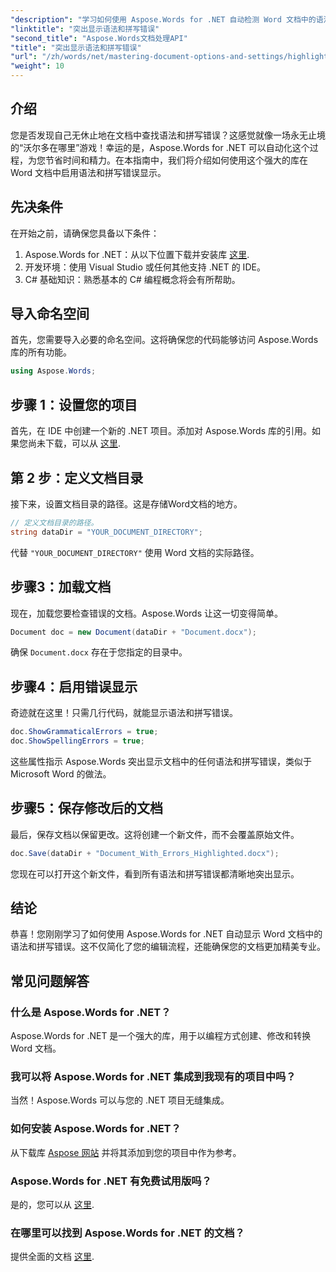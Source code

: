 ```yaml
---
"description": "学习如何使用 Aspose.Words for .NET 自动检测 Word 文档中的语法和拼写错误。本指南循序渐进。"
"linktitle": "突出显示语法和拼写错误"
"second_title": "Aspose.Words文档处理API"
"title": "突出显示语法和拼写错误"
"url": "/zh/words/net/mastering-document-options-and-settings/highlight-grammatical-and-spelling-errors/"
"weight": 10
---
```


## 介绍

您是否发现自己无休止地在文档中查找语法和拼写错误？这感觉就像一场永无止境的“沃尔多在哪里”游戏！幸运的是，Aspose.Words for .NET 可以自动化这个过程，为您节省时间和精力。在本指南中，我们将介绍如何使用这个强大的库在 Word 文档中启用语法和拼写错误显示。

## 先决条件

在开始之前，请确保您具备以下条件：

1. Aspose.Words for .NET：从以下位置下载并安装库 [这里](https://releases。aspose.com/words/net/).
2. 开发环境：使用 Visual Studio 或任何其他支持 .NET 的 IDE。
3. C# 基础知识：熟悉基本的 C# 编程概念将会有所帮助。

## 导入命名空间

首先，您需要导入必要的命名空间。这将确保您的代码能够访问 Aspose.Words 库的所有功能。

```csharp
using Aspose.Words;
```

## 步骤 1：设置您的项目

首先，在 IDE 中创建一个新的 .NET 项目。添加对 Aspose.Words 库的引用。如果您尚未下载，可以从 [这里](https://releases。aspose.com/words/net/).

## 第 2 步：定义文档目录

接下来，设置文档目录的路径。这是存储Word文档的地方。

```csharp
// 定义文档目录的路径。
string dataDir = "YOUR_DOCUMENT_DIRECTORY";
```

代替 `"YOUR_DOCUMENT_DIRECTORY"` 使用 Word 文档的实际路径。

## 步骤3：加载文档

现在，加载您要检查错误的文档。Aspose.Words 让这一切变得简单。

```csharp
Document doc = new Document(dataDir + "Document.docx");
```

确保 `Document.docx` 存在于您指定的目录中。

## 步骤4：启用错误显示

奇迹就在这里！只需几行代码，就能显示语法和拼写错误。

```csharp
doc.ShowGrammaticalErrors = true;
doc.ShowSpellingErrors = true;
```

这些属性指示 Aspose.Words 突出显示文档中的任何语法和拼写错误，类似于 Microsoft Word 的做法。

## 步骤5：保存修改后的文档

最后，保存文档以保留更改。这将创建一个新文件，而不会覆盖原始文件。

```csharp
doc.Save(dataDir + "Document_With_Errors_Highlighted.docx");
```

您现在可以打开这个新文件，看到所有语法和拼写错误都清晰地突出显示。

## 结论

恭喜！您刚刚学习了如何使用 Aspose.Words for .NET 自动显示 Word 文档中的语法和拼写错误。这不仅简化了您的编辑流程，还能确保您的文档更加精美专业。

## 常见问题解答

### 什么是 Aspose.Words for .NET？
Aspose.Words for .NET 是一个强大的库，用于以编程方式创建、修改和转换 Word 文档。

### 我可以将 Aspose.Words for .NET 集成到我现有的项目中吗？
当然！Aspose.Words 可以与您的 .NET 项目无缝集成。

### 如何安装 Aspose.Words for .NET？
从下载库 [Aspose 网站](https://releases.aspose.com/words/net/) 并将其添加到您的项目中作为参考。

### Aspose.Words for .NET 有免费试用版吗？
是的，您可以从 [这里](https://releases。aspose.com/).

### 在哪里可以找到 Aspose.Words for .NET 的文档？
提供全面的文档 [这里](https://reference。aspose.com/words/net/).
